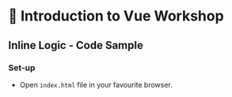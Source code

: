 # 💪 Introduction to Vue Workshop

## Inline Logic - Code Sample

### Set-up

- Open `index.html` file in your favourite browser.

